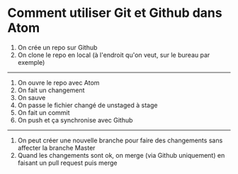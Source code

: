 # Comment utiliser Git et Github dans Atom

1. On crée un repo sur Github
2. On clone le repo en local (à l'endroit qu'on veut, sur le bureau par exemple)

------


1. On ouvre le repo avec Atom
2. On fait un changement
3. On sauve
4. On passe le fichier changé de unstaged à stage
5. On fait un commit
6. On push et ça synchronise avec Github


------

1. On peut créer une nouvelle branche pour faire des changements sans affecter la branche Master
2. Quand les changements sont ok, on merge (via Github uniquement) en faisant un pull request puis merge
